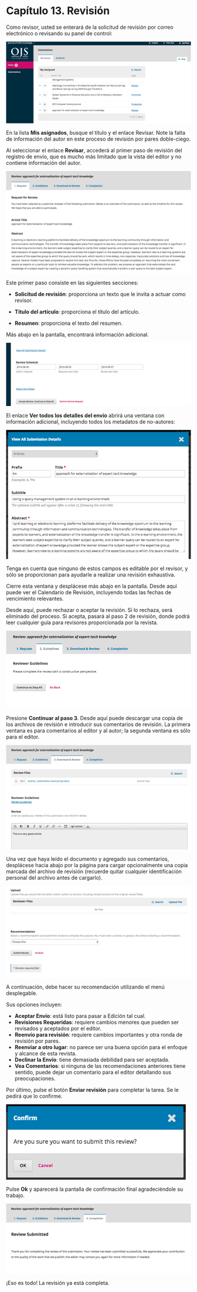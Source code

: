 # Capítulo 13. Revisión
Como revisor, usted se enterará de la solicitud de revisión por correo electrónico o revisando su panel de control:

![Captura de pantalla de panel de control](./assets/image158.png)

En la lista **Mis asignados**, busque el título y el enlace Revisar. Note la falta de información del autor en este proceso de revisión por pares doble-ciego.

Al seleccionar el enlace **Revisar**, accederá al primer paso de revisión del registro de envío, que es mucho más limitado que la vista del editor y no contiene información del autor.

![...](./assets/image82.png)

Este primer paso consiste en las siguientes secciones:

* **Solicitud de revisión**: proporciona un texto que le invita a actuar como revisor.

* **Título del artículo**: proporciona el título del artículo.

* **Resumen**: proporciona el texto del resumen.

Más abajo en la pantalla, encontrará información adicional.

![...](./assets/image21.png)

El enlace **Ver todos los detalles del envío** abrirá una ventana con información adicional, incluyendo todos los metadatos de no-autores:

![...](./assets/image208.png)

Tenga en cuenta que ninguno de estos campos es editable por el revisor, y sólo se proporcionan para ayudarle a realizar una revisión exhaustiva.

Cierre esta ventana y desplácese más abajo en la pantalla. Desde aquí puede ver el Calendario de Revisión, incluyendo todas las fechas de vencimiento relevantes.

Desde aquí, puede rechazar o aceptar la revisión. Si lo rechaza, será eliminado del proceso. Si acepta, pasará al paso 2 de revisión, donde podrá leer cualquier guía para revisores proporcionada por la revista.

![...](./assets/image198.png)

Presione **Continuar al paso 3**. Desde aquí puede descargar una copia de los archivos de revisión e introducir sus comentarios de revisión. La primera ventana es para comentarios al editor y al autor; la segunda ventana es sólo para el editor.

![...](./assets/image180.png)

Una vez que haya leído el documento y agregado sus comentarios, desplácese hacia abajo por la página para cargar opcionalmente una copia marcada del archivo de revisión (recuerde quitar cualquier identificación personal del archivo antes de cargarlo).

![...](./assets/image173.png)

A continuación, debe hacer su recomendación utilizando el menú desplegable.


Sus opciones incluyen:

* **Aceptar Envío**: está listo para pasar a Edición tal cual.
* **Revisiones Requeridas**: requiere cambios menores que pueden ser revisados y aceptados por el editor.
* **Reenvío para revisión**: requiere cambios importantes y otra ronda de revisión por pares.
* **Reenviar a otro lugar**: no parece ser una buena opción para el enfoque y alcance de esta revista.
* **Declinar la Envío**: tiene demasiada debilidad para ser aceptada.
* **Vea Comentarios**: si ninguna de las recomendaciones anteriores tiene sentido, puede dejar un comentario para el editor detallando sus preocupaciones.

Por último, pulse el botón **Enviar revisión** para completar la tarea. Se le pedirá que lo confirme.

![...](./assets/image159.png)

Pulse **Ok** y aparecerá la pantalla de confirmación final agradeciéndole su trabajo.

![...](./assets/image164.png)

¡Eso es todo! La revisión ya está completa.
